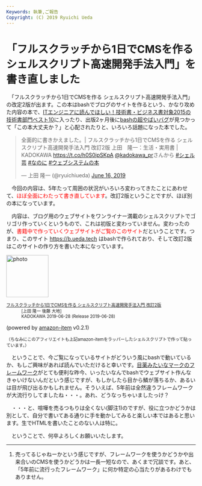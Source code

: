 ```yaml
---
Keywords: 執筆,ご報告
Copyright: (C) 2019 Ryuichi Ueda
---
```


# 「フルスクラッチから1日でCMSを作る シェルスクリプト高速開発手法入門」を書き直しました

　「フルスクラッチから1日でCMSを作る シェルスクリプト高速開発手法入門」の改定2版が出ます。この本はbashでブログのサイトを作るという、かなり攻めた内容の本で、[ITエンジニアに読んでほしい！技術書・ビジネス書対象2015の技術書部門ベスト10](https://www.shoeisha.co.jp/campaign/award/2015/result)に入ったり、出版2ヶ月後に[bashの超やばいバグ](https://ja.wikipedia.org/wiki/2014%E5%B9%B4%E3%82%B7%E3%82%A7%E3%83%AB%E3%82%B7%E3%83%A7%E3%83%83%E3%82%AF%E8%84%86%E5%BC%B1%E6%80%A7)が見つかって「この本大丈夫か？」と心配されたりと、いろいろ話題になった本でした。


<blockquote class="twitter-tweet" data-partner="tweetdeck"><p lang="ja" dir="ltr">全面的に書きかえました。| フルスクラッチから1日でCMSを作る シェルスクリプト高速開発手法入門 改訂2版 上田　隆一：生活・実用書 | KADOKAWA <a href="https://t.co/h0S0ipSKpA">https://t.co/h0S0ipSKpA</a> <a href="https://twitter.com/kadokawa_PR?ref_src=twsrc%5Etfw">@kadokawa_pr</a>さんから <a href="https://twitter.com/hashtag/%E3%82%B7%E3%82%A7%E3%83%AB%E8%8A%B8?src=hash&amp;ref_src=twsrc%5Etfw">#シェル芸</a> <a href="https://twitter.com/hashtag/%E3%81%AA%E3%81%AE%E3%81%AB?src=hash&amp;ref_src=twsrc%5Etfw">#なのに</a> <a href="https://twitter.com/hashtag/%E3%82%A6%E3%82%A7%E3%83%96%E3%82%B7%E3%82%B9%E3%83%86%E3%83%A0%E3%81%AE%E6%9C%AC?src=hash&amp;ref_src=twsrc%5Etfw">#ウェブシステムの本</a></p>&mdash; 上田 隆一 (@ryuichiueda) <a href="https://twitter.com/ryuichiueda/status/1140189505548238848?ref_src=twsrc%5Etfw">June 16, 2019</a></blockquote>
<script async src="https://platform.twitter.com/widgets.js" charset="utf-8"></script>


　今回の内容は、5年たって周囲の状況がいろいろ変わってきたことにあわせて、<span style="color:red">ほぼ全面にわたって書き直しています</span>。改訂2版ということですが、ほぼ別の本になっています。

　内容は、ブログ用のウェブサイトをワンライナー満載のシェルスクリプトでゴリゴリ作っていくというもので、これは初版と変わっていません。変わったのが、<span style="color:red">書籍中で作っていくウェブサイトがご覧のこのサイト</span>だということです。つまり、このサイト https://b.ueda.tech はbashで作られており、そして改訂2版はこのサイトの作り方を書いた本になっています。



<div class="card">
  <div class="row no-gutters">
    <div class="col-md-2">
      <a class="item url" href="https://www.amazon.co.jp/exec/obidos/ASIN/4048930699/ryuichiueda-22"><img src="https://images-fe.ssl-images-amazon.com/images/I/41tcU9fYKbL._SL160_.jpg" width="112" alt="photo"></a>
    </div>
    <div class="col-md-10">
      <div class="card-body">
        <dl class="fn" style="font-size:80%">
          <dt><a href="https://www.amazon.co.jp/exec/obidos/ASIN/4048930699/ryuichiueda-22">フルスクラッチから1日でCMSを作る シェルスクリプト高速開発手法入門 改訂2版</a></dt>
          <dd>[上田 隆一 後藤 大地]</dd>
          <dd>KADOKAWA 2019-06-28 (Release 2019-06-28)</dd>
        </dl>
        <p class="powered-by" >(powered by <a href="https://github.com/spiegel-im-spiegel/amazon-item" >amazon-item</a> v0.2.1)</p>
       <p style="font-size:80%">（ちなみにこのアフィリエイトも上記amazon-itemをラッパーしたシェルスクリプトで作って貼っています。）</p>
      </div>
    </div>
  </div>
</div>


　ということで、今ご覧になっているサイトがどういう風にbashで動いているか、もしご興味があれば読んでいただけると幸いです。[目薬みたいなマークのフレームワーク](https://jp.vuejs.org/v2/guide/index.html)がとても便利な昨今、いったいなんでbashでウェブサイト作んなきゃいけないんだという感じですが、もしかしたら目から鱗が落ちるか、あるいは目が飛び出るかもしれません。そういえば、5年前は全然違うフレームワークが大流行りしてましたね・・・。あれ、どうなっちゃいましたっけ？


　・・・と、喧嘩を売るつもりは全くない(脚注1)のですが、役に立つかどうかは別として、自分で書いてある通りに手を動かしてみると楽しい本ではあると思います。生でHTMLを書いたことのない人は特に。


　ということで、何卒よろしくお願いいたします。

<hr />
<ol>
<li><p>売ってるじゃねーかという感じですが、フレームワークを使うかどうかや出来合いのCMSを使うかどうかは一長一短なので、あくまで冗談です。あと、「5年前に流行ったフレームワーク」に何か特定の心当たりがあるわけでもありません。</p></li>
</ol>
